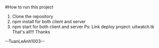 #How to run this project

1. Clone the repository
2. npm install for both client and server
3. npm start for both client and server
   Ps: Link deploy project: uitwatch.tk
   That's all!!! Thanks

--TuanLeAnh1003--
